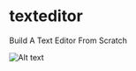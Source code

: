 # texteditor
Build A Text Editor From Scratch

![Alt text](https://jimmyhmiller.github.io/images/editor-intro.webp)
